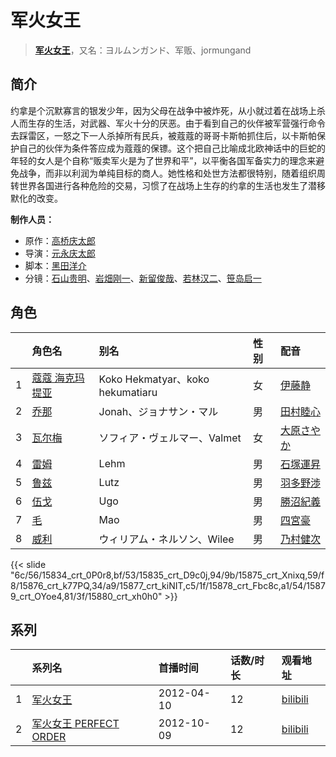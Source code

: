 # 军火女王


> <u>**[军火女王](http://bgm.tv/subject/29073)**</u>，又名：ヨルムンガンド、军贩、jormungand

## 简介


约拿是个沉默寡言的银发少年，因为父母在战争中被炸死，从小就过着在战场上杀人而生存的生活，对武器、军火十分的厌恶。由于看到自己的伙伴被军营强行命令去踩雷区，一怒之下一人杀掉所有民兵，被蔻蔻的哥哥卡斯帕抓住后，以卡斯帕保护自己的伙伴为条件答应成为蔻蔻的保镖。这个把自己比喻成北欧神话中的巨蛇的年轻的女人是个自称“贩卖军火是为了世界和平”，以平衡各国军备实力的理念来避免战争，而非以利润为单纯目标的商人。她性格和处世方法都很特别，随着组织周转世界各国进行各种危险的交易，习惯了在战场上生存的约拿的生活也发生了潜移默化的改变。

**制作人员：**
- 原作：[高桥庆太郎](http://bgm.tv/person/7586)
- 导演：[元永庆太郎](http://bgm.tv/person/702)
- 脚本：[黑田洋介](http://bgm.tv/person/163)
- 分镜：[石山贵明](http://bgm.tv/person/991)、[岩畑刚一](http://bgm.tv/person/12723)、[新留俊哉](http://bgm.tv/person/11381)、[若林汉二](http://bgm.tv/person/12598)、[笹岛启一](http://bgm.tv/person/15258)

## 角色

|     |   角色名   |   别名  | 性别 |  配音  |
|:--- |:------  |:----      |:---  |:--   |
| 1 | [蔻蔻 海克玛提亚](http://bgm.tv/character/15834) | Koko Hekmatyar、koko hekumatiaru | 女 | [伊藤静](http://bgm.tv/person/4272) |
| 2 | [乔那](http://bgm.tv/character/15835) | Jonah、ジョナサン・マル | 男 | [田村睦心](http://bgm.tv/person/5636) |
| 3 | [瓦尔梅](http://bgm.tv/character/15875) | ソフィア・ヴェルマー、Valmet | 女 | [大原さやか](http://bgm.tv/person/3890) |
| 4 | [雷姆](http://bgm.tv/character/15876) | Lehm | 男 | [石塚運昇](http://bgm.tv/person/4045) |
| 5 | [鲁兹](http://bgm.tv/character/15877) | Lutz | 男 | [羽多野渉](http://bgm.tv/person/4620) |
| 6 | [伍戈](http://bgm.tv/character/15878) | Ugo | 男 | [勝沼紀義](http://bgm.tv/person/5659) |
| 7 | [毛](http://bgm.tv/character/15879) | Mao | 男 | [四宮豪](http://bgm.tv/person/4860) |
| 8 | [威利](http://bgm.tv/character/15880) | ウィリアム・ネルソン、Wilee | 男 | [乃村健次](http://bgm.tv/person/4443) |

{{< slide "6c/56/15834_crt_0P0r8,bf/53/15835_crt_D9c0j,94/9b/15875_crt_Xnixq,59/f8/15876_crt_k77PQ,34/a9/15877_crt_kiNIT,c5/1f/15878_crt_Fbc8c,a1/54/15879_crt_OYoe4,81/3f/15880_crt_xh0h0" >}}

## 系列

|     |   系列名   |   首播时间  | 话数/时长  | 观看地址 |
|:---  |:------    |:----      |:---       |:---  |
| 1 |[军火女王](https://bgm.tv/subject/29073)| 2012-04-10 | 12 | [bilibili](https://www.bilibili.com/video/BV1Lx411F7Ut/)  |
| 2 |[军火女王 PERFECT ORDER](https://bgm.tv/subject/42339)| 2012-10-09 | 12 | [bilibili](https://www.bilibili.com/video/BV1Hb411r7AC)  |



